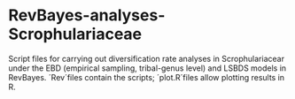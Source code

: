 # RevBayes-analyses-Scrophulariaceae
Script files for carrying out diversification rate analyses in Scrophulariacear under the EBD (empirical sampling, tribal-genus level) and LSBDS models in RevBayes. ´Rev´files contain the scripts; ´plot.R´files allow plotting results in R.
